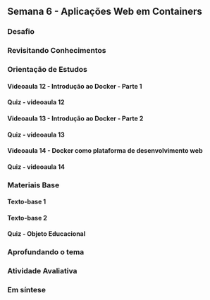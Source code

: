 ## Semana 6 - Aplicações Web em Containers

### Desafio

### Revisitando Conhecimentos

### Orientação de Estudos
#### Videoaula 12 - Introdução ao Docker - Parte 1
#### Quiz - videoaula 12
#### Videoaula 13 - Introdução ao Docker - Parte 2
#### Quiz - videoaula 13
#### Videoaula 14 - Docker como plataforma de desenvolvimento web
#### Quiz - videoaula 14

### Materiais Base
#### Texto-base 1
#### Texto-base 2

#### Quiz - Objeto Educacional


### Aprofundando o tema

### Atividade Avaliativa

### Em síntese